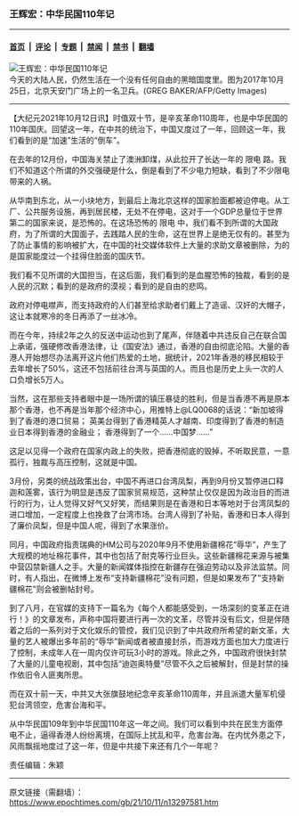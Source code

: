 ### 王辉宏：中华民国110年记

---

#### [首页](../../../..?n13297581) &nbsp;|&nbsp; [评论](../../../../../epoch-comment?n13297581) &nbsp;|&nbsp; [专题](../../../../../epoch-special?n13297581) &nbsp;|&nbsp; [禁闻](../../../../../epoch-news?n13297581) &nbsp;|&nbsp; [禁书](../../../../../books?n13297581) &nbsp;|&nbsp; [翻墙](https://github.com/gfw-breaker/nogfw/blob/master/README.md?n13297581)


<div><img alt="王辉宏：中华民国110年记" class="attachment-djy_600_400 size-djy_600_400 wp-post-image" src="https://i.epochtimes.com/assets/uploads/2019/10/GettyImages-866102320-600x400.jpg"/>
<div class="caption">
 今天的大陆人民，仍然生活在一个没有任何自由的黑暗国度里。图为2017年10月25日，北京天安门广场上的一名卫兵。(GREG BAKER/AFP/Getty Images)
</div></div><hr/><div class="post_content" id="artbody" itemprop="articleBody">
 <!-- article content begin -->
 <p>
  【大纪元2021年10月12日讯】时值双十节，是辛亥革命110周年，也是中华民国的110年国庆。回望这一年，在中共的统治下，中国又度过了一年，回顾这一年，我们看到的是“加速”生活的“倒车”。
 </p>
 <p>
  在去年的12月份，中国海关禁止了澳洲卸煤，从此拉开了长达一年的
  <ok href="https://www.epochtimes.com/gb/tag/%E9%99%90%E7%94%B5.html">
   限电
  </ok>
  路。我们不知道这个所谓的外交强硬是什么，倒是看到了不少电力短缺，看到了不少限电带来的人祸。
 </p>
 <p>
  从华南到东北，从一小块地方，到最后上海北京这样的国家脸面都被迫停电。从工厂、公共服务设施，再到居民楼，无处不在停电，这对于一个GDP总量位于世界第二的国家来说，是恐怖的。在这场恐怖的
  <ok href="https://www.epochtimes.com/gb/tag/%E9%99%90%E7%94%B5.html">
   限电
  </ok>
  中，我们看不到所谓的大国政府，为了所谓的大国面子，去践踏人民的生命，这在世界上是绝无仅有的。甚至为了防止事情的影响被扩大，在中国的社交媒体软件上大量的求助文章被删除，为的是国家能度过一个挂得住脸面的国庆节。
 </p>
 <p>
  我们看不见所谓的大国担当，在这后面，我们看到的是血腥恐怖的独裁，看到的是人民的沉默；看到的是政府的漠视；看到的是自由的悲鸣。
 </p>
 <p>
  政府对停电噤声，而支持政府的人们甚至给求助者们戴上了造谣、汉奸的大帽子，这让本就寒冷的冬日再添了一丝冰冷。
 </p>
 <p>
  而在今年，持续2年之久的反送中运动也到了尾声，伴随着中共违反自己在联合国上承诺，强硬修改香港法律，让《国安法》通过，香港的自由彻底沦陷。大量的香港人开始想尽办法离开这片他们热爱的土地，据统计，2021年香港的移民相较于去年增长了50%，这还不包括前往台湾与英国的人。而且也是历史上头一次的人口负增长5万人。
 </p>
 <p>
  当然，这在那些支持者眼中是一场所谓的镇压暴徒的胜利，但是当香港不再是原本那个香港，也不再是当年那个经济中心，用推特上@LQ0068的话说：“新加坡得到了香港的港口贸易； 英美台得到了香港精英人才越南、印度得到了香港的制造业日本得到香港的金融业； 香港得到了一个……中国梦……”
 </p>
 <p>
  这足以见得一个政府在国家内政上的失败，把香港彻底的毁掉，不听取民意，一意孤行，独裁与高压控制，这就是中国。
 </p>
 <p>
  3月份，另类的统战政策出台，中国不再进口台湾凤梨，再到9月份又暂停进口释迦和莲雾，该行为明显是违反了国家贸易规范，这种禁止仅仅是因为政治目的而进行的行为，让人觉得又好气又好笑，而结果则是在香港和日本等地对于台湾凤梨的进口增加，一定程度上也挽救了台湾市场。台湾人得到了补贴，香港和日本人得到了廉价凤梨，但是中国人呢，得到了水果涨价。
 </p>
 <p>
  同月，中国政府指责瑞典的HM公司与2020年9月不使用新疆棉花“辱华”，产生了大规模的地址棉花事件，其中也包括了耐克等行业巨头。这些新疆棉花来源与被集中营囚禁新疆人之手。大量的新闻媒体指控在新疆存在强迫劳动以及非法监禁。同时，有人指出，在微博上发布“支持新疆棉花”没有问题，但是如果发布了”支持新疆棉花”则会被删帖封号。
 </p>
 <p>
  到了八月，在官媒的支持下一篇名为《每个人都能感受到，一场深刻的变革正在进行！》的文章发布，声称中国将要进行再一次的文革，尽管并没有后文，但是伴随着之后的一系列对于文化娱乐的管控，我们见识到了中共政府所希望的新文革，大量的艺人被爆出多年前的“辱华”新闻或者被直接封杀，而游戏方面也加大力度进行了控制，未成年人在一周内仅许可玩3小时的游戏。除此之外，中国政府很快封禁了大量的儿童电视剧，其中包括“迪迦奥特曼”尽管不久之后被解封，但是封禁的操作依旧令人匪夷所思。
 </p>
 <p>
  而在双十前一天，中共又大张旗鼓地纪念辛亥革命110周年，并且派遣大量军机侵犯台湾领空，危害台海和平。
 </p>
 <p>
  从中华民国109年到中华民国110年这一年之间。我们可以看到中共在民生方面停电不止，逼得香港人纷纷离境，在国际上扰乱和平，危害台海。在内忧外患之下，风雨飘摇地度过了这一年，但是中共接下来还有几个一年呢？
 </p>
 <p>
  责任编辑：朱颖
 </p>
 <!-- article content end -->
 <div id="below_article_ad">
 </div>
</div>


---

原文链接（需翻墙）：https://www.epochtimes.com/gb/21/10/11/n13297581.htm